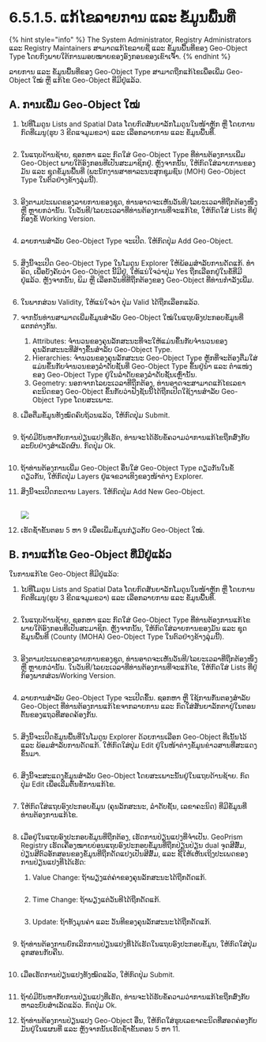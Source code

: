 # 6.5.1.5. ແກ້ໄຂລາຍການ ແລະ ຂໍ້ມູນພື້ນທີ່

{% hint style="info" %}
The System Administrator, Registry Administrators ແລະ Registry Maintainers ສາມາດແກ້ໄຂລາຍຊື່ ແລະ ຂໍ້ມູນພື້ນທີ່ຂອງ Geo-Object Type ໂດຍກົງພາຍໃຕ້ການມອບໝາຍຂອງອົງກອນຂອງເຂົາເຈົ້າ.
{% endhint %}

ລາຍການ ແລະ ຂໍ້ມູນພື້ນທີ່ຂອງ Geo-Object Type ສາມາດຖືກແກ້ໄຂເພື່ອເພີ່ມ Geo-Object ໃໝ່ ຫຼື ແກ້ໄຂ Geo-Object ທີ່ມີຢູ່ແລ້ວ.

## **A. ການເພີ່ມ Geo-Object ໃໝ່**

1.  ໄປທີ່ໂມດູນ Lists and Spatial Data ໂດຍກົດສັນຍາລັກໂມດູນໃນໜ້າຫຼັກ ຫຼື ໂດຍການກົດທີ່ເມນູ(ຮູບ 3 ຂີດແຈມູມຂວາ) ແລະ ເລືອກລາຍການ ແລະ ຂໍ້ມູນພື້ນທີ່.

    <figure><img src="../../../../../.gitbook/assets/image (19) (1) (1).png" alt=""><figcaption></figcaption></figure>
2.  ໃນແຖບດ້ານຊ້າຍ, ຊອກຫາ ແລະ ກົດໃສ່ Geo-Object Type ທີ່ທ່ານຕ້ອງການເພີ່ມ Geo-Object ພາຍໃຕ້ອົງກອນທີ່ເປັນສະມາຊິກຢູ່. ຫຼັງຈາກນັ້ນ, ໃຫ້ກົດໃສ່ລາຍການຂອງມັນ ແລະ ຊຸດຂໍ້ມູນພື້ນທີ່ (ພະນັກງານສາທາລະນະສຸກຊຸມຊົນ (MOH) Geo-Object Type ໃນຕົວຢ່າງຂ້າງລຸ່ມນີ້).

    <figure><img src="../../../../../.gitbook/assets/image (31).png" alt=""><figcaption></figcaption></figure>
3.  ອີງຕາມປະເພດຂອງລາຍການຂອງຊຸດ, ທ່ານອາດຈະເຫັນວັນທີ/ໄລຍະເວລາທີ່ຖືກຕ້ອງໜຶ່ງ ຫຼື ຫຼາຍກວ່ານັ້ນ. ໃນ​ວັນ​ທີ/ໄລ​ຍະ​ເວ​ລາ​ທີ່​ທ່ານ​ຕ້ອງ​ການ​ທີ່​ຈະ​ແກ້​ໄຂ​, ໃຫ້​ກົດ​ໃສ່​ Lists ​ທີ່ຢູ່ກ້ອງຂໍ້ Working Version​.

    <figure><img src="../../../../../.gitbook/assets/image (1) (2) (1).png" alt=""><figcaption></figcaption></figure>
4.  ລາຍການສໍາລັບ Geo-Object Type ຈະເປີດ. ໃຫ້ກົດປຸ່ມ Add Geo-Object.

    <figure><img src="../../../../../.gitbook/assets/image (11) (1).png" alt=""><figcaption></figcaption></figure>
5.  ສິ່ງນີ້ຈະເປີດ Geo-Object Type ໃນໂມດູນ Explorer ໃຫ້ພ້ອມສໍາລັບການດັດແກ້. ທໍາອິດ, ເພື່ອບັງຄັບວ່າ Geo-Object ນີ້ມີຢູ່, ໃຫ້ແນ່ໃຈວ່າປຸ່ມ Yes ຖືກເລືອກຢູ່ໃນຂໍ້ທີ່ມີຢູ່ແລ້ວ. ຫຼັງຈາກນັ້ນ, ພິມ ຫຼື ເລືອກວັນທີທີ່ຖືກຕ້ອງຂອງ Geo-Object ທີ່ທ່ານກໍາລັງເພີ່ມ.

    <figure><img src="../../../../../.gitbook/assets/image (12) (1).png" alt=""><figcaption></figcaption></figure>
6. ໃນພາກສ່ວນ Validity, ໃຫ້ແນ່ໃຈວ່າ ປຸ່ມ Valid ໄດ້ຖືກເລືອກແລ້ວ.
7. ຈາກນັ້ນທ່ານສາມາດເພີ່ມຂໍ້ມູນສໍາລັບ Geo-Object ໃໝ່ໃນແຖບອົງປະກອບຂໍ້ມູນທີ່ແຕກຕ່າງກັນ.
   1. Attributes: ຈຳນວນຂອງຄຸນລັກສະນະທີ່ຈະໃຫ້ແມ່ນຂຶ້ນກັບຈຳນວນຂອງຄຸນລັກສະນະທີ່ສ້າງຂຶ້ນສຳລັບ Geo-Object Type.
   2. Hierarchies: ຈຳນວນຂອງຄຸນລັກສະນະ Geo-Object Type ຫຼັກທີ່ຈະຕ້ອງຕື່ມໃສ່ແມ່ນຂຶ້ນກັບຈຳນວນຂອງລຳດັບຊັ້ນທີ່ Geo-Object Type ຂຶ້ນຢູ່ນຳ ແລະ ຕຳແໜ່ງຂອງ Geo-Object Type ຢູ່ໃນລຳດັບຂອງລຳດັບຊັ້ນເຫຼົ່ານັ້ນ.
   3. Geometry: ນອກຈາກໄລຍະເວລາທີ່ຖືກຕ້ອງ, ທ່ານອາດຈະສາມາດແກ້ໄຂເລຂາຄະນິດຂອງ Geo-Object ຂຶ້ນກັບວ່າຟັງຊັນນີ້ໄດ້ຖືກເປີດໃຊ້ງານສໍາລັບ Geo-Object Type ໂດຍສະເພາະ.
8.  ເມື່ອຕື່ມຂໍ້ມູນທັງໝົດຄົບຖ້ວນແລ້ວ, ໃຫ້ກົດປຸ່ມ Submit.

    <figure><img src="../../../../../.gitbook/assets/image (19) (1).png" alt=""><figcaption></figcaption></figure>
9.  ຖ້າບໍ່ມີບັນຫາກັບການປ່ຽນແປງທີ່ເຮັດ, ທ່ານຈະໄດ້ຮັບຂໍ້ຄວາມວ່າການແກ້ໄຂຖືກສົ່ງກັບລະບົບຢ່າງສໍາເລັດຜົນ. ກົດ​ປຸ່ມ Ok.

    <figure><img src="../../../../../.gitbook/assets/image (14) (3).png" alt=""><figcaption></figcaption></figure>
10. ຖ້າທ່ານຕ້ອງການເພີ່ມ Geo-Object ອື່ນໃສ່ Geo-Object Type ດຽວກັນໃນຂໍ້ດຽວກັນ, ໃຫ້ກົດປຸ່ມ Layers ຢູ່ແຈຂວາເທິງຂອງໜ້າຕ່າງ Explorer.
11. ສິ່ງນີ້ຈະເປີດກະດານ Layers. ໃຫ້ກົດປຸ່ມ Add New Geo-Object.

    \
    ![](<../../../../../.gitbook/assets/image (4) (1) (3).png>)
12. ເຮັດຊ້ຳຂັ້ນຕອນ 5 ຫາ 9 ເພື່ອເພີ່ມຂໍ້ມູນກ່ຽວກັບ Geo-Object ໃໝ່.

## **B. ການແກ້ໄຂ Geo-Object ທີ່ມີຢູ່ແລ້ວ**

ໃນການແກ້ໄຂ Geo-Object ທີ່ມີຢູ່ແລ້ວ:

1.  ໄປທີ່ໂມດູນ Lists and Spatial Data ໂດຍກົດສັນຍາລັກໂມດູນໃນໜ້າຫຼັກ ຫຼື ໂດຍການກົດທີ່ເມນູ(ຮູບ 3 ຂີດແຈມູມຂວາ) ແລະ ເລືອກລາຍການ ແລະ ຂໍ້ມູນພື້ນທີ່.

    <figure><img src="../../../../../.gitbook/assets/image (19) (1) (1).png" alt=""><figcaption></figcaption></figure>
2.  ໃນແຖບດ້ານຊ້າຍ, ຊອກຫາ ແລະ ກົດໃສ່ Geo-Object Type ທີ່ທ່ານຕ້ອງການແກ້ໄຂພາຍໃຕ້ອົງກອນທີ່ເປັນສະມາຊິກ. ຫຼັງຈາກນັ້ນ, ໃຫ້ກົດໃສ່ລາຍການຂອງມັນ ແລະ ຊຸດຂໍ້ມູນພື້ນທີ່ (County (MOHA) Geo-Object Type ໃນຕົວຢ່າງຂ້າງລຸ່ມນີ້).

    <figure><img src="../../../../../.gitbook/assets/image (30) (1).png" alt=""><figcaption></figcaption></figure>
3.  ອີງຕາມປະເພດຂອງລາຍການຂອງຊຸດ, ທ່ານອາດຈະເຫັນວັນທີ/ໄລຍະເວລາທີ່ຖືກຕ້ອງໜຶ່ງ ຫຼື ຫຼາຍກວ່ານັ້ນ. ໃນ​ວັນ​ທີ/ໄລ​ຍະ​ເວ​ລາ​ທີ່​ທ່ານ​ຕ້ອງ​ການ​ທີ່​ຈະ​ແກ້​ໄຂ​, ໃຫ້ກົດ​ໃສ່​ Lists ທີ່ຢູ່ກ້ອງພາກສ່ວນ ​Working Version​.

    <figure><img src="../../../../../.gitbook/assets/image (23) (1).png" alt=""><figcaption></figcaption></figure>
4.  ລາຍການສໍາລັບ Geo-Object Type ຈະເປີດຂຶ້ນ. ຊອກຫາ ຫຼື ໃຊ້ການກັ່ນຕອງສໍາລັບ Geo-Object ທີ່ທ່ານຕ້ອງການແກ້ໄຂຈາກລາຍການ ແລະ ກົດໃສ່ສັນຍາລັກຕາຢູ່ໃນຕອນຕົ້ນຂອງແຖວທີ່ສອດຄ້ອງກັນ.

    <figure><img src="../../../../../.gitbook/assets/image (7) (1).png" alt=""><figcaption></figcaption></figure>
5.  ສິ່ງນີ້ຈະເປີດຂໍ້ມູນພື້ນທີ່ໃນໂມດູນ Explorer ດ້ວຍການເລືອກ Geo-Object ທີ່ເນັ້ນໄວ້ ແລະ ພ້ອມສໍາລັບການດັດແກ້. ໃຫ້​ກົດ​ໃສ່​ປຸ່ມ Edit ​ຢູ່​ໃນໜ້າຕ່າງ​ຂໍ້​ມູນ​ຂ່າວ​ສານທີ່ສະແດງຂຶ້ນມາ.

    <figure><img src="https://lh4.googleusercontent.com/89_IEtd_xzZUv-HSANnK90H3skG8DsssHC8QJYBya0JAI_oNVlCw_LAwnoONaK1TtLveShWMtVS2UkUTfffo9iATCT94YxkKOerFDCaJAFop1y8PjcWd4Wp395lpgIS-4GPFHdXhiXlCD32oNHTy7Yn4xraPtHcL8CBNo2haQPvYzt2fEbD8vGGW1A" alt=""><figcaption></figcaption></figure>
6.  ສິ່ງນີ້ຈະສະແດງຂໍ້ມູນສໍາລັບ Geo-Object ໂດຍສະເພາະນັ້ນຢູ່ໃນແຖບດ້ານຊ້າຍ. ກົດປຸ່ມ Edit ເພື່ອເລີ່ມຕົ້ນຂໍ້ການແກ້ໄຂ.

    <figure><img src="../../../../../.gitbook/assets/image (24) (2).png" alt=""><figcaption></figcaption></figure>
7.  ໃຫ້ກົດໃສ່ແຖບອົງປະກອບຂໍ້ມູນ (ຄຸນລັກສະນະ, ລໍາດັບຊັ້ນ, ເລຂາຄະນິດ) ທີ່ມີຂໍ້ມູນທີ່ທ່ານຕ້ອງການແກ້ໄຂ.

    <figure><img src="../../../../../.gitbook/assets/image (33).png" alt=""><figcaption></figcaption></figure>
8. ເມື່ອຢູ່ໃນແຖບອົງປະກອບຂໍ້ມູນທີ່ຖືກຕ້ອງ, ເຮັດການປ່ຽນແປງທີ່ຈໍາເປັນ. GeoPrism Registry ເຮັດເຄື່ອງໝາຍບ່ອນແຖບອົງປະກອບຂໍ້ມູນທີ່ຖືກປ່ຽນປ່ຽນ dual ຈຸດສີສົ້ມ, ປ່ຽນສີຕົວອັກສອນຂອງຂໍ້ມູນທີ່ຖືກດັດແປງເປັນສີສົ້ມ, ແລະ ຊີ້ໃຫ້ເຫັນເຖິງປະເພດຂອງການປ່ຽນແປງທີ່ໄດ້ເຮັດ:
   1.  Value Change: ຖ້າພຽງແຕ່ຄ່າຂອງຄຸນລັກສະນະໄດ້ຖືກດັດແກ້.

       <figure><img src="../../../../../.gitbook/assets/image (15) (2).png" alt=""><figcaption></figcaption></figure>
   2.  Time Change: ຖ້າພຽງແຕ່ວັນທີໄດ້ຖືກດັດແກ້.

       <figure><img src="../../../../../.gitbook/assets/image (2) (1) (2).png" alt=""><figcaption></figcaption></figure>
   3.  Update: ຖ້າທັງມູນຄ່າ ແລະ ວັນທີຂອງຄຸນລັກສະນະໄດ້ຖືກດັດແກ້.

       <figure><img src="../../../../../.gitbook/assets/image (9).png" alt=""><figcaption></figcaption></figure>
9.  ຖ້າທ່ານຕ້ອງການຍົກເລີກການປ່ຽນແປງທີ່ໄດ້ເຮັດໃນແຖບອົງປະກອບຂໍ້ມູນ, ໃຫ້ກົດໃສ່ປຸ່ມລູກສອນກັບຄືນ.

    <figure><img src="../../../../../.gitbook/assets/image (26) (2).png" alt=""><figcaption></figcaption></figure>
10. ເມື່ອເຮັດການປ່ຽນແປງທັງໝົດແລ້ວ, ໃຫ້ກົດປຸ່ມ Submit.

    <figure><img src="../../../../../.gitbook/assets/image (32).png" alt=""><figcaption></figcaption></figure>
11. ຖ້າບໍ່ມີບັນຫາກັບການປ່ຽນແປງທີ່ເຮັດ, ທ່ານຈະໄດ້ຮັບຂໍ້ຄວາມວ່າການແກ້ໄຂຖືກສົ່ງກັບຫາລະບົບສໍາເລັດແລ້ວ. ກົດ​ປຸ່ມ Ok.
12. ຖ້າທ່ານຕ້ອງການປ່ຽນແປງ Geo-Object ອື່ນ, ໃຫ້ກົດໃສ່ຮູບເລຂາຄະນິດທີ່ສອດຄ່ອງກັບມັນຢູ່ໃນແຜນທີ່ ແລະ ຫຼັງຈາກນັ້ນເຮັດຊ້ຳຂັ້ນຕອນ 5 ຫາ 11.
